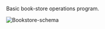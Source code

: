 Basic book-store operations program.

![Bookstore-schema](https://github.com/mfatihb97/Book-Store/assets/88513762/2732c689-a1d9-4e4f-9dd4-e923f006bb94)
